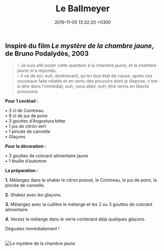 ﻿---
layout: post
title: Le Ballmeyer
date: 2019-11-05 13:32:20 +0300
description: You’ll find this post in your `_posts` directory. Go ahead and edit it and re-build the site to see your changes. # Add post description (optional)
img: strangerson.png # Add image post (optional)
imgmini : strangerson-mini.png
tags: [Le mystère de la chambre jaune]
author: # Add name author (optional)
---
## Inspiré du film *Le mystère de la chambre jaune*, de Bruno Podalydès, 2003

>&ndash; Je suis allé poser cette question à la chambre jaune, et la chambre jaune m'a répondu. <br>
>&ndash; Il va de soi, euh, dorénavant, qu'en tout état de cause, après ces nouveaux faits relatés et en vertu des pouvoirs dont je dispose, c'est-à-dire dans l'immédiat, euh, vous allez, euh, être remis en liberté provisoire. <br>

**Pour 1 cocktail :**

• 3 cl de Cointreau <br>
• 9 cl de jus de poire <br>
• 3 gouttes d'Angostura bitter  <br>
• 1 jus de citron vert <br>
• 1 pincée de cannelle <br>
• Glaçons <br>

**Pour la décoration :**

• 3 gouttes de colorant alimentaire jaune <br>
• 1 feuille d’automne <br>

**La préparation :**
 
**1.** Mélangez dans le shaker le citron pressé, le Cointreau, le jus de poire, la pincée de cannelle.

**2.** Shakez avec les glaçons. 

**3.** Mélangez avec la cuillère le mélange et les 2 ou 3 gouttes de colorant alimentaire.

**4.** Versez le mélange dans le verre contenant déjà quelques glaçons. 

Dégustez immédiatement ! <br><br>

![Le mystère de la chambre jaune]({{site.baseurl}}/assets/img/chambre-jaune.gif)
